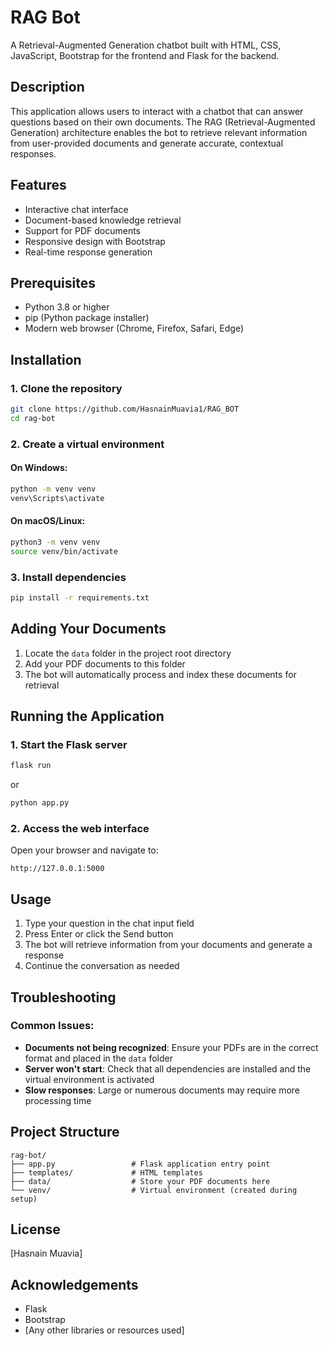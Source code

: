 # RAG Bot

A Retrieval-Augmented Generation chatbot built with HTML, CSS, JavaScript, Bootstrap for the frontend and Flask for the backend.

## Description

This application allows users to interact with a chatbot that can answer questions based on their own documents. The RAG (Retrieval-Augmented Generation) architecture enables the bot to retrieve relevant information from user-provided documents and generate accurate, contextual responses.

## Features

- Interactive chat interface
- Document-based knowledge retrieval
- Support for PDF documents
- Responsive design with Bootstrap
- Real-time response generation

## Prerequisites

- Python 3.8 or higher
- pip (Python package installer)
- Modern web browser (Chrome, Firefox, Safari, Edge)

## Installation

### 1. Clone the repository

```bash
git clone https://github.com/HasnainMuavia1/RAG_BOT
cd rag-bot
```

### 2. Create a virtual environment

#### On Windows:
```bash
python -m venv venv
venv\Scripts\activate
```

#### On macOS/Linux:
```bash
python3 -m venv venv
source venv/bin/activate
```

### 3. Install dependencies

```bash
pip install -r requirements.txt
```

## Adding Your Documents

1. Locate the `data` folder in the project root directory
2. Add your PDF documents to this folder
3. The bot will automatically process and index these documents for retrieval

## Running the Application

### 1. Start the Flask server

```bash
flask run
```
or
```bash
python app.py
```

### 2. Access the web interface

Open your browser and navigate to:
```
http://127.0.0.1:5000
```

## Usage

1. Type your question in the chat input field
2. Press Enter or click the Send button
3. The bot will retrieve information from your documents and generate a response
4. Continue the conversation as needed

## Troubleshooting

### Common Issues:

- **Documents not being recognized**: Ensure your PDFs are in the correct format and placed in the `data` folder
- **Server won't start**: Check that all dependencies are installed and the virtual environment is activated
- **Slow responses**: Large or numerous documents may require more processing time

## Project Structure

```
rag-bot/
├── app.py                 # Flask application entry point
├── templates/             # HTML templates
├── data/                  # Store your PDF documents here
└── venv/                  # Virtual environment (created during setup)
```

## License

[Hasnain Muavia]

## Acknowledgements

- Flask
- Bootstrap
- [Any other libraries or resources used]
